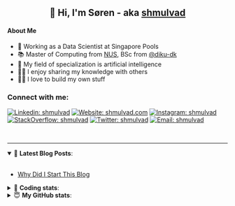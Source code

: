 <h2 align="center">
	👋 Hi, I'm Søren - aka <a href="https://shmulvad.com">shmulvad</a>
</h2>

#### About Me
- 🤖 Working as a Data Scientist at Singapore Pools
- 📚 Master of Computing from [NUS], BSc from [@diku-dk]
- 🧠 My field of specialization is artificial intelligence
- 👨‍🏫 I enjoy sharing my knowledge with others
- 👨‍💻 I love to build my own stuff

### Connect with me:

[![Linkedin: shmulvad](https://img.shields.io/badge/shmulvad-blue?style=flat&logo=Linkedin&logoColor=white)][linkedin]
[![Website: shmulvad.com](https://img.shields.io/badge/shmulvad.com-47CCCC?&style=flat&logo=Google-Chrome&logoColor=white)][website]
[![Instagram: shmulvad](https://img.shields.io/badge/-@shmulvad-purple?style=flat&logo=Instagram&logoColor=white)][instagram]
[![StackOverflow: shmulvad](https://img.shields.io/badge/shmulvad-FE7A16?style=flat&logo=stack-overflow&logoColor=white)][stackOverflow]
[![Twitter: shmulvad](https://img.shields.io/badge/@shmulvad-1ca0f1?style=flat&logo=twitter&logoColor=white)][twitter]
[![Email: shmulvad](https://img.shields.io/badge/shmulvad-D14836?style=flat&logo=gmail&logoColor=white)][mail]

<br />

---

<details open>
 <summary>📕 <b>Latest Blog Posts</b>: </summary>

<br>

<!-- BLOG-POST-LIST:START -->
- [Why Did I Start This Blog](https://shmulvad.com/blog/why-did-start-this-blog)
<!-- BLOG-POST-LIST:END -->

</details>

<!-- --- -->

<details>
 <summary>🤖 <b>Coding stats</b>: </summary>

<br>

NOTE: Doesn't track coding at work or work done in environments such as Jupyter Notebooks.

<!--START_SECTION:waka-->
![Code Time](http://img.shields.io/badge/Code%20Time-1%2C568%20hrs%2050%20mins-blue)

**I'm a Night 🦉** 

```text
🌞 Morning    78 commits     ██░░░░░░░░░░░░░░░░░░░░░░░   9.47% 
🌆 Daytime    265 commits    ████████░░░░░░░░░░░░░░░░░   32.16% 
🌃 Evening    292 commits    ████████░░░░░░░░░░░░░░░░░   35.44% 
🌙 Night      189 commits    █████░░░░░░░░░░░░░░░░░░░░   22.94%

```


📊 **This Week I Spent My Time On** 

```text
💬 Programming Languages: 
Other                    1 hr 18 mins        █████████████████░░░░░░░░   67.88% 
CSV                      20 mins             ████░░░░░░░░░░░░░░░░░░░░░   17.48% 
Python                   16 mins             ███░░░░░░░░░░░░░░░░░░░░░░   14.6% 
HTML                     0 secs              ░░░░░░░░░░░░░░░░░░░░░░░░░   0.04%

🔥 Editors: 
Zsh                      1 hr 18 mins        █████████████████░░░░░░░░   67.88% 
Sublime Text             21 mins             ████░░░░░░░░░░░░░░░░░░░░░   19.02% 
VS Code                  15 mins             ███░░░░░░░░░░░░░░░░░░░░░░   13.1%

🐱‍💻 Projects: 
overvaagning-admin       1 hr 5 mins         ██████████████░░░░░░░░░░░   56.38% 
Terminal                 28 mins             ██████░░░░░░░░░░░░░░░░░░░   24.59% 
Unknown Project          20 mins             ████░░░░░░░░░░░░░░░░░░░░░   17.48% 
uncertainty-modelling    1 min               ░░░░░░░░░░░░░░░░░░░░░░░░░   1.55%

```


 Last Updated on 15/09/2022 18:53:49 UTC
<!--END_SECTION:waka-->

</details>

<!-- --- -->

<details>
 <summary>😇 <b>My GitHub stats</b>: </summary>

<br>

<img align="left" alt="shmulvad's Github Stats" src="https://github-readme-stats.vercel.app/api?username=shmulvad&show_icons=true&hide_border=true" />

</details>



[website]: https://shmulvad.com
[twitter]: https://twitter.com/shmulvad
[linkedin]: https://linkedin.com/in/shmulvad
[instagram]: https://instagram.com/shmulvad
[stackOverflow]: https://stackoverflow.com/users/9248793/shmulvad
[mail]: mailto:shmulvad@gmail.com
[@diku-dk]: https://github.com/diku-dk
[github]: https://github.com/shmulvad
[NUS]: https://www.nus.edu.sg